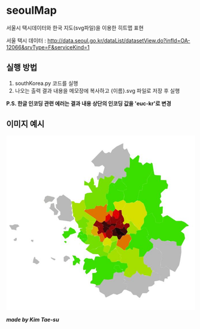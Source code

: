# seoulMap

서울시 택시데이터와 한국 지도(svg파일)을 이용한 히트맵 표현

서울 택시 데이터 : http://data.seoul.go.kr/dataList/datasetView.do?infId=OA-12066&srvType=F&serviceKind=1

실행 방법
---------------------
1. southKorea.py 코드를 실행 
2. 나오는 출력 결과 내용을 메모장에 복사하고 {이름}.svg 파일로 저장 후 실행
  
  
  **P.S. 한글 인코딩 관련 에러는 결과 내용 상단의 인코딩 값을 'euc-kr'로 변경**

이미지 예시
---------------------

![mapImage](./data/mapImage.JPG)




***made by Kim Tae-su***
